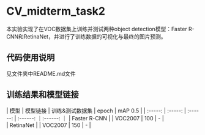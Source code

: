 # CV_midterm_task2
本实验实现了在VOC数据集上训练并测试两种object detection模型：Faster R-CNN和RetinaNet，并进行了训练数据的可视化与最终的图片预测。

## 代码使用说明
见文件夹中README.md文件

## 训练结果和模型链接
| 模型 | 模型链接 | 训练&测试数据集 | epoch | mAP 0.5 |
| :-----: | :-----: | :------: | :------: ｜:------: ｜
| Faster R-CNN | [ ]( ) | VOC2007 | 100 | - |  
| RetinaNet | [ ]( ) | VOC2007 | 150 | - |  
 
